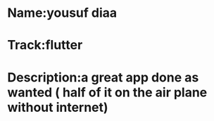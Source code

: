 # Name:yousuf diaa 
# Track:flutter
# Description:a great app done as wanted ( half of it on the air plane without internet)